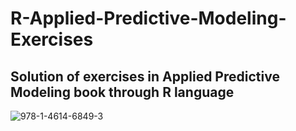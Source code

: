 # R-Applied-Predictive-Modeling-Exercises
<h2>Solution of exercises in Applied Predictive Modeling book through R language </h2>


![978-1-4614-6849-3](https://user-images.githubusercontent.com/48207530/119340318-00494580-bcb0-11eb-84f3-428644e9b9d9.jpg)
